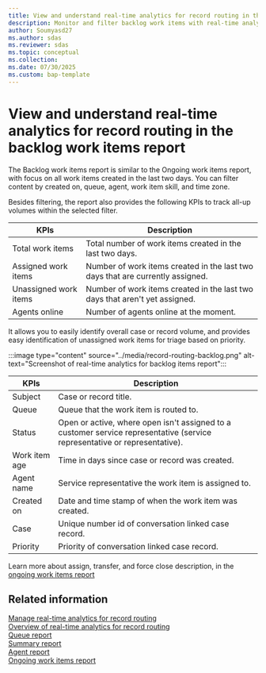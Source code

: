 ```yaml
---
title: View and understand real-time analytics for record routing in the backlog work items report 
description: Monitor and filter backlog work items with real-time analytics. View KPIs, track volumes, and identify unassigned items for improved workflow efficiency and prioritization.
author: Soumyasd27
ms.author: sdas
ms.reviewer: sdas
ms.topic: conceptual
ms.collection:
ms.date: 07/30/2025
ms.custom: bap-template
---
```


# View and understand real-time analytics for record routing in the backlog work items report 

The Backlog work items report is similar to the Ongoing work items report, with focus on all work items created in the last two days. You can filter content by created on, queue, agent, work item skill, and time zone.

Besides filtering, the report also provides the following KPIs to track all-up volumes within the selected filter. 


|KPIs  |Description |
|---------|---------|
|Total work items   | Total number of work items created in the last two days.|
|Assigned work items  | Number of work items created in the last two days that are currently assigned. |
|Unassigned work items    | Number of work items created in the last two days that aren't yet assigned. |
|Agents online   |   Number of agents online at the moment.|

It allows you to easily identify overall case or record volume, and provides easy identification of unassigned work items for triage based on priority.

:::image type="content" source="../media/record-routing-backlog.png" alt-text="Screenshot of real-time analytics for backlog items report":::


|KPIs |Description |
|---------|---------|
|Subject     |  Case or record title.  |
|Queue    |  Queue that the work item is routed to.    |
|Status    |   Open or active, where open isn't assigned to a customer service representative (service representative or representative).      |
|Work item age     |  Time in days since case or record was created.      |
|Agent name    |  Service representative the work item is assigned to. |
|Created on    |   Date and time stamp of when the work item was created.      |
|Case     |   Unique number id of conversation linked case record.      |
|Priority    |   Priority of conversation linked case record.|

Learn more about assign, transfer, and force close description, in the [ongoing work items report](rr-ongoingworkitems.md#view-and-understand-real-time-analytics-for-record-routing-in-the-ongoing-work-items-report)

## Related information

[Manage real-time analytics for record routing](../administer/enable-record-routing.md#manage-real-time-analytics-for-record-routing)  
[Overview of real-time analytics for record routing](rr-overview.md#overview-of-real-time-analytics-for-record-routing)  
[Queue report](rr-queue.md#view-and-understand-real-time-analytics-for-record-routing-in-the-queue-report)  
[Summary report](rr-summary.md#view-and-understand-real-time-analytics-for-record-routing-in-the-summary-report)  
[Agent report](rr-agent.md#view-and-understand-real-time-analytics-for-record-routing-in-the-agent-report)  
[Ongoing work items report](rr-ongoingworkitems.md#view-and-understand-real-time-analytics-for-record-routing-in-the-ongoing-work-items-report)
